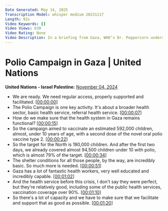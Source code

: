 ```yaml
---
Date Generated: May 14, 2025
Transcription Model: whisper medium 20231117
Length: 92s
Video Keywords: []
Video Views: 630
Video Rating: None
Video Description: In a briefing from Gaza, WHO’s Dr. Peppercorn underscores the urgent need for a polio vaccination campaign targeting nearly 600,000 children under ten. Despite restricted access and evacuations, the campaign has reached many children with support from local health workers and international partners. While forced displacement has unexpectedly increased access, key northern areas remain out of reach. Dr. Peppercorn emphasizes that sustained access is essential to fully protect Gaza’s young population amidst the ongoing crisis.
---
```


# Polio Campaign in Gaza | United Nations
**United Nations - Israel Palestine:** [November 04, 2024](https://www.youtube.com/watch?v=333hH9DvsHY)
*  We are ready. We need regular access, properly supported and facilitated. [[00:00:00](https://www.youtube.com/watch?v=333hH9DvsHY&t=0.0s)]
*  The Polio Campaign is one key activity. It's about a broader health sector, basic health service, referral health service. [[00:00:07](https://www.youtube.com/watch?v=333hH9DvsHY&t=7.0s)]
*  How do we make sure that the health system in Gaza remains functional? [[00:00:15](https://www.youtube.com/watch?v=333hH9DvsHY&t=15.0s)]
*  So the campaign aimed to vaccinate an estimated 592,000 children, almost, under 10 years of age, with a second dose of the novel oral polio vaccine type 2. [[00:00:22](https://www.youtube.com/watch?v=333hH9DvsHY&t=22.0s)]
*  So the target for the North is 190,000 children. And after the first two days, we already covered almost 94,500 children under 10 with polio, which is almost 79% of the target. [[00:00:34](https://www.youtube.com/watch?v=333hH9DvsHY&t=34.0s)]
*  The shelter conditions for all those people, by the way, are incredibly basic. So much more is needed. [[00:00:51](https://www.youtube.com/watch?v=333hH9DvsHY&t=51.0s)]
*  Gaza has a lot of fantastic health workers, very well educated and incredibly capable. [[00:01:02](https://www.youtube.com/watch?v=333hH9DvsHY&t=62.0s)]
*  And the health service before this crisis, I don't say they were perfect, but they're relatively good, including some of the public health services, vaccination coverage over 90%. [[00:01:10](https://www.youtube.com/watch?v=333hH9DvsHY&t=70.0s)]
*  So there's a lot of capacity and we have to make sure that we facilitate and support that as good as possible. [[00:01:20](https://www.youtube.com/watch?v=333hH9DvsHY&t=80.0s)]
